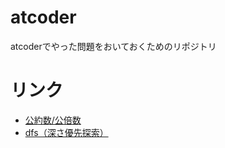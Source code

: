 # atcoder
atcoderでやった問題をおいておくためのリポジトリ

# リンク
- [公約数/公倍数](/beginner_contest_138/knowledge.md)
- [dfs（深さ優先探索）](/beginner_contest_138/knowledge.md)
